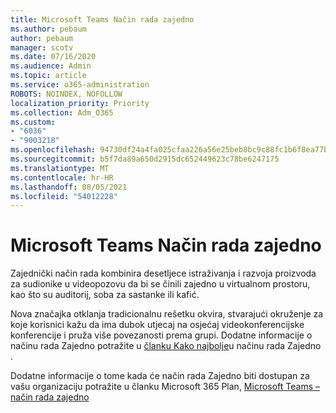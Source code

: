 ```yaml
---
title: Microsoft Teams Način rada zajedno
ms.author: pebaum
author: pebaum
manager: scotv
ms.date: 07/16/2020
ms.audience: Admin
ms.topic: article
ms.service: o365-administration
ROBOTS: NOINDEX, NOFOLLOW
localization_priority: Priority
ms.collection: Adm_O365
ms.custom:
- "6036"
- "9003218"
ms.openlocfilehash: 94730df24a4fa025cfaa226a56e25beb8bc9c88fc1b6f8ea77bc6e97ee7c73f8
ms.sourcegitcommit: b5f7da89a650d2915dc652449623c78be6247175
ms.translationtype: MT
ms.contentlocale: hr-HR
ms.lasthandoff: 08/05/2021
ms.locfileid: "54012228"
---
```

# <a name="microsoft-teams-together-mode"></a>Microsoft Teams Način rada zajedno

Zajednički način rada kombinira desetljece istraživanja i razvoja proizvoda za sudionike u videopozovu da bi se činili zajedno u virtualnom prostoru, kao što su auditorij, soba za sastanke ili kafić. 

Nova značajka otklanja tradicionalnu rešetku okvira, stvarajući okruženje za koje korisnici kažu da ima dubok utjecaj na osjećaj videokonferencijske konferencije i pruža više povezanosti prema grupi. Dodatne informacije o načinu rada Zajedno potražite u [članku Kako najbolje](https://techcommunity.microsoft.com/t5/microsoft-teams-blog/how-to-get-the-most-from-together-mode/ba-p/1509496)u načinu rada Zajedno .  

Dodatne informacije o tome kada će način rada Zajedno biti dostupan za vašu organizaciju potražite u članku Microsoft 365 Plan, [Microsoft Teams – način rada zajedno](https://www.microsoft.com/microsoft-365/roadmap?featureid=65942)